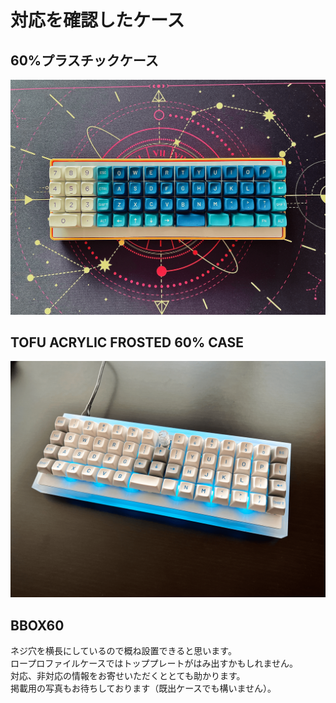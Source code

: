 # 対応を確認したケース

## 60%プラスチックケース
![](img/case1.png)  
## TOFU ACRYLIC FROSTED 60% CASE
![](img/case2.png)  
## BBOX60

ネジ穴を横長にしているので概ね設置できると思います。  
ロープロファイルケースではトッププレートがはみ出すかもしれません。  
対応、非対応の情報をお寄せいただくととても助かります。  
掲載用の写真もお待ちしております（既出ケースでも構いません）。
